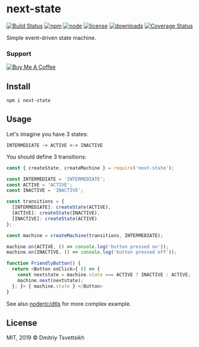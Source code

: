 # next-state

[![Build Status](https://travis-ci.com/reklatsmasters/next-state.svg?branch=master)](https://travis-ci.com/reklatsmasters/next-state)
[![npm](https://img.shields.io/npm/v/next-state.svg)](https://npmjs.org/package/next-state)
[![node](https://img.shields.io/node/v/next-state.svg)](https://npmjs.org/package/next-state)
[![license](https://img.shields.io/npm/l/next-state.svg)](https://npmjs.org/package/next-state)
[![downloads](https://img.shields.io/npm/dm/next-state.svg)](https://npmjs.org/package/next-state)
[![Coverage Status](https://coveralls.io/repos/github/reklatsmasters/next-state/badge.svg?branch=master)](https://coveralls.io/github/reklatsmasters/next-state?branch=master)

Simple event-driven state machine.

### Support

[![Buy Me A Coffee](https://www.buymeacoffee.com/assets/img/custom_images/purple_img.png)](https://www.buymeacoffee.com/reklatsmasters)

## Install

```
npm i next-state
```

##  Usage

Let's imagine you have 3 states:

```
INTERMEDIATE -> ACTIVE <-> INACTIVE
```

You should define 3 transitions:

```js
const { createState, createMachine } = require('next-state');

const INTERMEDIATE = 'INTERMEDIATE';
const ACTIVE = 'ACTIVE';
const INACTIVE = 'INACTIVE';

const transitions = {
  [INTERMEDIATE]: createState(ACTIVE),
  [ACTIVE]: createState(INACTIVE),
  [INACTIVE]: createState(ACTIVE)
};

const machine = createMachine(transitions, INTERMEDIATE);

machine.on(ACTIVE, () => console.log('button pressed on'));
machine.on(INACTIVE, () => console.log('button pressed off'));

function FriendlyButton() {
  return <Button onClick={ () => {
    const nextstate = machine.state === ACTIVE ? INACTIVE : ACTIVE;
    machine.next(nextstate);
  }; }> { machine.state } </Button>
}
```

See also [nodertc/dtls](https://github.com/nodertc/dtls) for more complex example.

## License

MIT, 2019 &copy; Dmitriy Tsvettsikh

